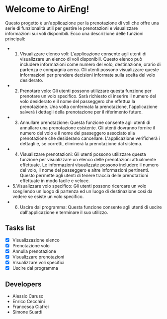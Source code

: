 # Welcome to AirEng!

Questo progetto è un'applicazione per la prenotazione di voli che offre una serie di funzionalità utili per gestire le prenotazioni e visualizzare informazioni sui voli disponibili. Ecco una descrizione delle funzioni principali:

 - 1.  Visualizzare elenco voli: L'applicazione consente agli utenti di visualizzare un elenco di voli disponibili. Questo elenco può includere informazioni come numero del volo, destinazione, orario di partenza e compagnia aerea. Gli utenti possono visualizzare queste informazioni per prendere decisioni informate sulla scelta del volo desiderato.
 - 2.  Prenotare volo: Gli utenti possono utilizzare questa funzione per prenotare un volo specifico. Sarà richiesto di inserire il numero del volo desiderato e il nome del passeggero che effettua la prenotazione. Una volta confermata la prenotazione, l'applicazione salverà i dettagli della prenotazione per il riferimento futuro.
 - 3.  Annullare prenotazione: Questa funzione consente agli utenti di annullare una prenotazione esistente. Gli utenti dovranno fornire il numero del volo e il nome del passeggero associato alla prenotazione che desiderano cancellare. L'applicazione verificherà i dettagli e, se corretti, eliminerà la prenotazione dal sistema.
 - 4.  Visualizzare prenotazioni: Gli utenti possono utilizzare questa funzione per visualizzare un elenco delle prenotazioni attualmente effettuate. Le informazioni visualizzate possono includere il numero del volo, il nome del passeggero e altre informazioni pertinenti. Questo permette agli utenti di tenere traccia delle prenotazioni effettuate in modo facile e veloce.
 - 5.Visualizzare volo specifico: Gli utenti possono ricercare un volo scegliendo un luogo di partenza ed un luogo di destinazione così da vedere se esiste un volo specifico.
 - 6.  Uscire dal programma: Questa funzione consente agli utenti di uscire dall'applicazione e terminare il suo utilizzo.
 ## Tasks list
 - [x] Visualizzazione elenco
 - [x] Prenotazione volo
 - [x] Annulla prenotazione
 - [x] Visualizzare prenotazioni
 - [x] Visualizzare voli specifici
 - [x] Uscire dal programma
 ## Developers
 
 - Alessio Caruso
 - Enrico Cecchini
 - Francesca Ciafrei
 - Simone Suardi
